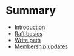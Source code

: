 # Summary

* [Introduction](README.md)
* [Raft basics](RAFT.md)
* [Write path](WRITEPATH.md)
* [Membership updates](MEMBERSHIP.md)
